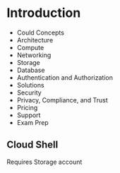 # Introduction

* Could Concepts
* Architecture
* Compute
* Networking
* Storage
* Database
* Authentication and Authorization
* Solutions
* Security
* Privacy, Compliance, and Trust
* Pricing
* Support
* Exam Prep

## Cloud Shell

Requires Storage account
